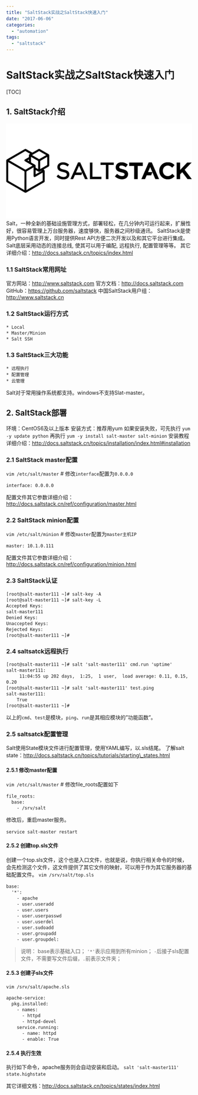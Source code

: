 ```yaml
---
title: "SaltStack实战之SaltStack快速入门"
date: "2017-06-06"
categories: 
  - "automation"
tags: 
  - "saltstack"
---
```


# SaltStack实战之SaltStack快速入门

\[TOC\]

## 1\. SaltStack介绍

![](images/saltstack_logo.png) Salt，一种全新的基础设施管理方式，部署轻松，在几分钟内可运行起来，扩展性好，很容易管理上万台服务器，速度够快，服务器之间秒级通讯。 SaltStack是使用Python语言开发，同时提供Rest API方便二次开发以及和其它平台进行集成。 Salt底层采用动态的连接总线, 使其可以用于编配, 远程执行, 配置管理等等。 其它详细介绍：http://docs.saltstack.cn/topics/index.html

### 1.1 SaltStack常用网址

官方网站：http://www.saltstack.com 官方文档：http://docs.saltstack.com GitHub：https://github.com/saltstack 中国SaltStack用户组：http://www.saltstack.cn

### 1.2 SaltStack运行方式

```
* Local
* Master/Minion
* Salt SSH
```

### 1.3 SaltStack三大功能

```
* 远程执行
* 配置管理
* 云管理
```

Salt对于常用操作系统都支持。windows不支持Slat-master。

## 2\. SaltStack部署

环境：CentOS6及以上版本 安装方式：推荐用yum 如果安装失败，可先执行 `yum -y update python` 再执行 `yum -y install salt-master salt-minion` 安装教程详细介绍：http://docs.saltstack.cn/topics/installation/index.html#installation

### 2.1 SaltStack master配置

`vim /etc/salt/master` # 修改`interface`配置为`0.0.0.0`

```
interface: 0.0.0.0
```

配置文件其它参数详细介绍：http://docs.saltstack.cn/ref/configuration/master.html

### 2.2 SaltStack minion配置

`vim /etc/salt/minion` # 修改`master`配置为`master主机IP`

```
master: 10.1.0.111
```

配置文件其它参数详细介绍：http://docs.saltstack.cn/ref/configuration/minion.html

### 2.3 SaltStack认证

```
[root@salt-master111 ~]# salt-key -A
[root@salt-master111 ~]# salt-key -L
Accepted Keys:
salt-master111
Denied Keys:
Unaccepted Keys:
Rejected Keys:
[root@salt-master111 ~]# 
```

### 2.4 saltsatck远程执行

```
[root@salt-master111 ~]# salt 'salt-master111' cmd.run 'uptime'
salt-master111:
     11:04:55 up 202 days,  1:25,  1 user,  load average: 0.11, 0.15, 0.20
[root@salt-master111 ~]# salt 'salt-master111' test.ping
salt-master111:
    True
[root@salt-master111 ~]# 
```

以上的`cmd`、`test`是模块，`ping`、`run`是其相应模块的”功能函数”。

### 2.5 saltsatck配置管理

Salt使用State模块文件进行配置管理，使用YAML编写，以.sls结尾。 了解salt state：http://docs.saltstack.cn/topics/tutorials/starting\_states.html

#### 2.5.1 修改master配置

`vim /etc/salt/master` # 修改file\_roots配置如下

```
file_roots:
  base:
    - /srv/salt
```

修改后，重启master服务。

`service salt-master restart`

#### 2.5.2 创建top.sls文件

创建一个top.sls文件，这个也是入口文件，也就是说，你执行相关命令的时候，会先检测这个文件，这文件提供了其它文件的映射，可以用于作为其它服务器的基础配置文件。 `vim /srv/salt/top.sls`

```
base:
  '*':
    - apache
    - user.useradd
    - user.users
    - user.userpasswd
    - user.userdel
    - user.sudoadd
    - user.groupadd
    - user.groupdel:
```

> 说明： base表示基础入口； `'*'`表示应用到所有minion； `-`后接子sls配置文件，不需要写文件后缀，`.`前表示文件夹；

#### 2.5.3 创建子sls文件

`vim /srv/salt/apache.sls`

```
apache-service:
  pkg.installed:
    - names:
      - httpd
      - httpd-devel
    service.running:
      - name: httpd
      - enable: True
```

#### 2.5.4 执行生效

执行如下命令，apache服务则会自动安装和启动。 `salt 'salt-master111' state.highstate`

其它详细文档：http://docs.saltstack.cn/topics/states/index.html
